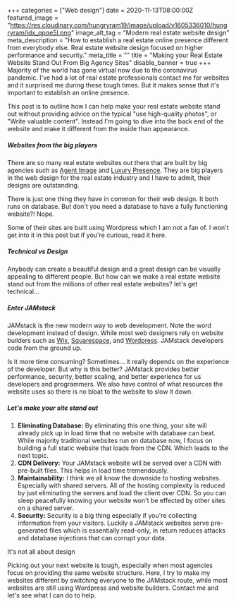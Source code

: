 +++
categories = ["Web design"]
date = 2020-11-13T08:00:00Z
featured_image = "https://res.cloudinary.com/hungryram19/image/upload/v1605336010/hungryram/idx_qpqe5l.png"
image_alt_tag = "Modern real estate website design"
meta_description = "How to establish a real estate online presence different from everybody else. Real estate website design focused on higher performance and security."
meta_title = ""
title = "Making your Real Estate Website Stand Out From Big Agency Sites"
disable_banner = true
+++
Majority of the world has gone virtual now due to the coronavirus pandemic. I've had a lot of real estate professionals contact me for websites and it surprised me during these tough times. But it makes sense that it's important to establish an online presence.

This post is to outline how I can help make your real estate website stand out without providing advice on the typical "use high-quality photos", or "Write valuable content". Instead I'm going to dive into the back end of the website and make it different from the inside than appearance.

##### Websites from the big players

There are so many real estate websites out there that are built by big agencies such as [Agent Image](https://www.agentimage.com/) and [Luxury Presence](). They are big players in the web design for the real estate industry and I have to admit, their designs are outstanding.

There is just one thing they have in common for their web design. It both runs on database.  But don't you need a database to have a fully functioning website?! Nope.

Some of their sites are built using Wordpress which I am not a fan of. I won't get into it in this post but if you're curious, read it here.

##### Technical vs Design

Anybody can create a beautiful design and a great design can be visually appealing to different people. But how can we make a real estate website stand out from the millions of other real estate websites? let's get technical...

##### Enter JAMstack

JAMstack is the new modern way to web development. Note the word development instead of design. While most web designers rely on website builders such as [Wix](https://www.wix.com/), [Squarespace](https://www.squarespace.com/), and [Wordpress](). JAMstack developers code from the ground up.

Is it more time consuming? Sometimes... it really depends on the experience of the developer. But why is this better? JAMstack provides better performance, security, better scaling, and better experience for us developers and programmers. We also have control of what resources the website uses so there is no bloat to the website to slow it down.

##### Let's make your site stand out

1. **Eliminating Database:** By eliminating this one thing, your site will already pick up in load time that no website with database can beat. While majority traditional websites run on database now, I focus on building a full static website that loads from the CDN. Which leads to the next topic.
2. **CDN Delivery:** Your JAMstack website will be served over a CDN with pre-built files. This helps in load time tremendously.
3. **Maintainability:** I think we all know the downside to hosting websites. Especially with shared servers. All of the hosting complexity is reduced by just eliminating the servers and load the client over CDN. So you can sleep peacefully knowing your website won't be effected by other sites on a shared server.
4. **Security:** Security is a big thing especially if you're collecting information from your visitors. Luckily a JAMstack websites serve pre-generated files which is essentially read-only, in return reduces attacks and database injections that can corrupt your data.

It's not all about design

Picking out your next website is tough, especially when most agencies focus on providing the same website structure. Here, I try to make my websites different by switching everyone to the JAMstack route, while most websites are still using Wordpress and website builders. Contact me and let's see what I can do to help.